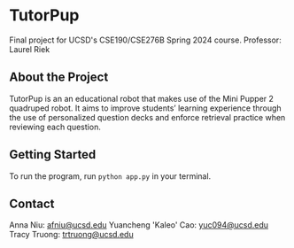 # TutorPup

Final project for UCSD's CSE190/CSE276B Spring 2024 course.
Professor: Laurel Riek

## About the Project

TutorPup is an an educational robot that makes use of the Mini Pupper 2 quadruped robot. It aims to improve students’ learning experience through the use of personalized question decks and enforce retrieval practice when reviewing each question.

## Getting Started
To run the program, run `python app.py` in your terminal.

## Contact
Anna Niu: afniu@ucsd.edu
Yuancheng 'Kaleo' Cao: yuc094@ucsd.edu
Tracy Truong: trtruong@ucsd.edu